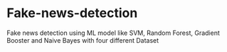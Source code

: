 # Fake-news-detection
Fake news detection using ML model like SVM, Random Forest, Gradient Booster and Naive Bayes with four different Dataset
